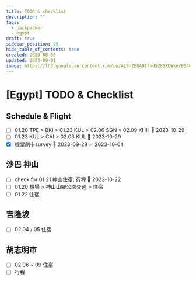 ```yaml
---
title: TODO & checklist
description: ""
tags:
  - backpacker
  - egypt
draft: true
sidebar_position: 99
hide_table_of_contents: true
created: 2023-08-30
updated: 2023-09-01
image: https://lh3.googleusercontent.com/pw/AL9nZEUA9Ifvd5Z8SXDWkeVB6AC4MPGwnXaL6kBXNPoXwOQQ2jOcZ1Jw_0p8TKK8C3ZX0e67_FOY15eDrm7aaXSQJcKtoUzC80SAQEHsaBy6qS2AqNNs5VUFNXBKm439y_1wkvmDl-PnL8ReojnIumNlEvOXBg=w800-no?authuser=0
---
```


[Egypt] TODO & Checklist
===============================

## Schedule & Flight ##

- [ ] 01.20 TPE > BKI > 01.23 KUL > 02.06 SGN > 02.09 KHH 📅 2023-10-29
- [ ] 01.23 KUL > CAI > 02.03 KUL 📅 2023-10-29
- [x] 機票刷卡survey 📅 2023-09-28 ✅ 2023-10-04

## 沙巴 神山

- [ ] check for 01.21 神山住宿, 行程 📅 2023-10-22
- [ ] 01.20 機場 > 神山山腳公園交通 > 住宿 
- [ ] 01.22 住宿

## 吉隆坡

- [ ] 02.04 / 05 住宿 

## 胡志明市

- [ ] 02.06 ~ 09 住宿
- [ ] 行程
